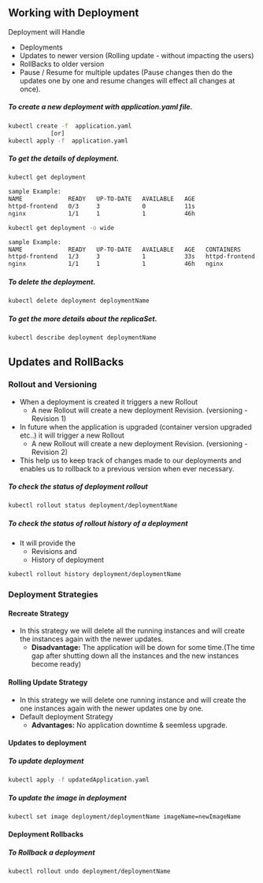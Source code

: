 ## Working with Deployment
Deployment will Handle
* Deployments
* Updates to newer version (Rolling update - without impacting the users) 
* RollBacks to older version 
* Pause / Resume for multiple updates (Pause changes then do the updates one by one and resume changes will effect all changes at once).

##### To create a new deployment with application.yaml file.
```bash
kubectl create -f  application.yaml
            [or]
kubectl apply -f  application.yaml
```

##### To get the details of deployment.
```bash
kubectl get deployment
```
```bash
sample Example:
NAME             READY   UP-TO-DATE   AVAILABLE   AGE
httpd-frontend   0/3     3            0           11s
nginx            1/1     1            1           46h
```
```bash
kubectl get deployment -o wide
```
```bash
sample Example:
NAME             READY   UP-TO-DATE   AVAILABLE   AGE   CONTAINERS       IMAGES             SELECTOR
httpd-frontend   1/3     3            1           33s   httpd-frontend   httpd:2.4-alpine   name=webapp
nginx            1/1     1            1           46h   nginx            nginx              run=nginx
```

##### To delete the deployment.
```bash
kubectl delete deployment deploymentName
```

##### To get the more details about the replicaSet.
```bash
kubectl describe deployment deploymentName
```

## Updates and RollBacks
### Rollout and Versioning
* When a deployment is created it triggers a new Rollout
  * A new Rollout will create a new deployment Revision. (versioning - Revision 1)
* In future when the application is upgraded (container version upgraded etc..) it will trigger a new Rollout
  * A new Rollout will create a new deployment Revision. (versioning - Revision 2)
* This help us to keep track of changes made to our deployments and enables us to rollback to a previous version when ever necessary.

##### To check the status of deployment rollout
```bash
kubectl rollout status deployment/deploymentName
```

##### To check the status of rollout history of a deployment
* It will provide the
  * Revisions and
  * History of deployment
```bash
kubectl rollout history deployment/deploymentName
```

### Deployment Strategies
#### Recreate Strategy
* In this strategy we will delete all the running instances and will create the instances again with the newer updates.
  * **Disadvantage:** The application will be down for some time.(The time gap after shutting down all the instances and the new instances become ready)

#### Rolling Update Strategy
* In this strategy we will delete one running instance and will create the one instances again with the newer updates one by one.
* Default deployment Strategy
  * **Advantages:** No application downtime & seemless upgrade.

#### Updates to deployment
##### To update deployment
```bash
kubectl apply -f updatedApplication.yaml
```

##### To update the image in deployment
```bash
kubectl set image deployment/deploymentName imageName=newImageName
```
####  Deployment Rollbacks
##### To Rollback a deployment
```bash
kubectl rollout undo deployment/deploymentName
```





